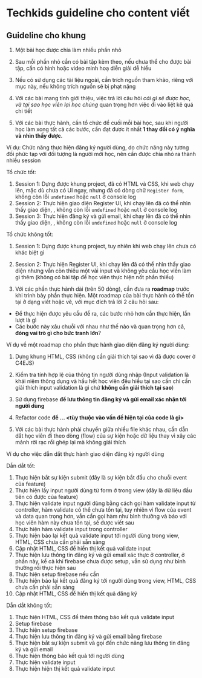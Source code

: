 # Techkids guideline cho content viết
## Guideline cho khung

1. Một bài học dược chia làm nhiều phần nhỏ

2. Sau mỗi phần nhỏ cần có bài tập kèm theo, nếu chưa thể cho được bài tập, cần có hình hoặc video minh hoạ diễn giải dễ hiểu

3. Nếu có sử dụng các tài liệu ngoài, cần trích nguồn tham khảo, riêng với mục này, nếu không trích nguồn sẽ bị phạt nặng

4. Với các bài mang tính giới thiệu, việc trả lời câu hỏi *cái gì sẽ được học, và tại sao học viên lại học chúng* quan trọng hơn việc đi vào liệt kê quá chi tiết

5. Với các bài thực hành, cần tổ chức để cuối mỗi bài học, sau khi người học làm xong tất cả các bước, cần đạt được ít nhất **1 thay đổi có ý nghĩa và nhìn thấy được**.

Ví dụ:
Chức năng thực hiện đăng ký người dùng, do chức năng này tương đối phức tạp với đối tượng là người mới học, nên cần được chia nhỏ ra thành nhiều session

Tổ chức tốt:
  1. Session 1: Dựng được khung project, đã có HTML và CSS, khi web chạy lên, mặc dù chưa có UI ngay, nhưng đã có dòng chữ `Register form`, không còn lỗi `undefined` hoặc `null` ở console log
  2. Session 2: Thực hiện giao diện Register UI, khi chạy lên đã có thể nhìn thấy giao diện, , không còn lỗi `undefined` hoặc `null` ở console log
  3. Session 3: Thực hiện đăng ký và gửi email, khi chạy lên đã có thể nhìn thấy giao diện, , không còn lỗi `undefined` hoặc `null` ở console log

Tổ chức không tốt:
  1. Session 1: Dựng được khung project, tuy nhiên khi web chạy lên chưa có khác biệt gì
  2. Session 2: Thực hiện Register UI, khi chạy lên đã có thể nhìn thấy giao diện nhưng vẫn còn thiếu một vài input và không yêu cầu học viên làm gì thêm (không có bài tập để học viên thực hiện nốt phần thiếu)

6. Với các phần thực hành dài (trên 50 dòng), cần đưa ra **roadmap** trước khi trình bày phần thực hiện. Một roadmap của bài thực hành có thể tồn tại ở dạng viết hoặc vẽ, với mục đích trả lời 2 câu hỏi sau:
- Để thực hiện được yêu cầu đề ra, các bước nhỏ hơn cần thực hiện, lần lượt là gì
- Các bước này xâu chuỗi với nhau như thế nào và quan trọng hơn cả, **đóng vai trò gì cho bức tranh lớn**?

Ví dụ về một roadmap cho phần thực hành giao diện đăng ký người dùng:
  1. Dựng khung HTML, CSS (không cần giải thích tại sao vì đã được cover ở C4EJS)
  2. Kiểm tra tính hợp lệ của thông tin người dùng nhập (Input validation là khái niệm thông dụng và hầu hết học viên đều hiểu tại sao cần chỉ cần giải thích input validation là gì chứ **không cần giải thích tại sao**)
  3. Sử dụng firebase **để lưu thông tin đăng ký và gửi email xác nhận tới người dùng**
  4. Refactor code **để ... <tùy thuộc vào vấn đề hiện tại của code là gì>**

7. Với các bài thực hành phải chuyển giữa nhiều file khác nhau, cần dẫn dắt học viên đi theo dòng (flow) của sự kiện hoặc dữ liệu thay vì xây các mảnh rời rạc rồi ghép lại mà không giải thích

Ví dụ cho việc dẫn dắt thực hành giao diện đăng kỳ người dùng

Dẫn dắt tốt:
  1. Thực hiện bắt sự kiện submit (đây là sự kiện bắt đầu cho chuỗi event của feature)
  2. Thực hiện lấy input người dùng từ form ở trong view (đây là dữ liệu đầu tiên có được của feature)
  3. Thực hiện validate input người dùng bằng cách gọi hàm validate input từ controller, hàm validate có thể chưa tồn tại, tuy nhiên vì flow của event và data quan trọng hơn, vẫn cần gọi hàm như bình thường và báo với học viên hàm này chưa tồn tại, sẽ được viết sau
  4. Thực hiện hàm validate input trong controller
  5. Thực hiện báo lại kết quả validate input tới người dùng trong view, HTML, CSS chưa cần phải sẵn sàng
  6. Cập nhật HTML, CSS để hiển thị kết quả validate input
  7. Thực hiện lưu thông tin đăng ký và gửi email xác thực ở controller, ở phần này, kể cả khi firebase chưa được setup, vẫn sử dụng như bình thường rồi thực hiện sau
  8. Thực hiện setup firebase nếu cần
  9. Thực hiện báo lại kết quả đăng ký tới người dùng trong view, HTML, CSS chưa cần phải sẵn sàng
  10. Cập nhật HTML, CSS để hiển thị kết quả đăng ký

Dẫn dắt không tốt:
  1. Thực hiện HTML, CSS để thêm thông báo kết quả validate input
  2. Setup firebase
  3. Thực hiện setup firebase
  4. Thực hiện lưu thông tin đăng ký và gửi email bằng firebase
  4. Thực hiện bắt sự kiện submit và gọi đến chức năng lưu thông tin đăng ký và gửi email
  5. Thực hiện thông báo kết quả tới người dùng
  6. Thực hiện validate input
  7. Thực hiện hiện thị kết quả validate input
 
